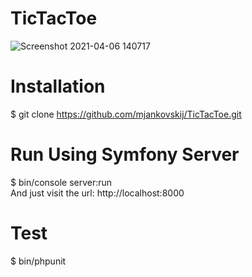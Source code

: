 # TicTacToe
![Screenshot 2021-04-06 140717](https://user-images.githubusercontent.com/70883106/113702127-c57c5580-96e1-11eb-8081-225f72d5516a.jpg)
  
# Installation  
$ git clone https://github.com/mjankovskij/TicTacToe.git
  
# Run Using Symfony Server  
$ bin/console server:run  
And just visit the url: http://localhost:8000  
  
# Test  
$ bin/phpunit  
